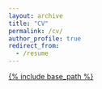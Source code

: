 ```yaml
---
layout: archive
title: "CV"
permalink: /cv/
author_profile: true
redirect_from:
  - /resume
---
```


[{% include base_path %}](../files/CV2025Sept.pdf)

<!-- [cv](../files/CV2025Sept.pdf) -->
